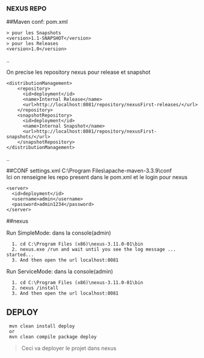 ### NEXUS REPO

##Maven conf: pom.xml

    > pour les Snapshots
    <version>1.1-SNAPSHOT</version>
    > pour les Releases
    <version>1.0</version>
    
..

On precise les repository nexus pour release et snapshot

    <distributionManagement>
        <repository>
          <id>deployment</id>
          <name>Internal Release</name>
          <url>http://localhost:8081/repository/nexusFirst-releases/</url>
        </repository>
        <snapshotRepository>
          <id>deployment</id>
          <name>Internal Snapshot</name>
          <url>http://localhost:8081/repository/nexusFirst-snapshots/</url>
        </snapshotRepository>
    </distributionManagement>
..

##CONF settings.xml
C:\Program Files\apache-maven-3.3.9\conf\
Ici on renseigne les repo present dans le pom.xml et le login pour nexus

    <server>
      <id>deployment</id>
      <username>admin</username> 
      <password>admin1234</password>
    </server>
    
##nexus

Run SimpleMode: dans la console(admin) 

      1. cd C:\Program Files (x86)\nexus-3.11.0-01\bin
      2. nexus.exe /run and wait until you see the log message ... started...
      3. And then open the url localhost:8081
      
Run ServiceMode: dans la console(admin) 

      1. cd C:\Program Files (x86)\nexus-3.11.0-01\bin
      2. nexus /install
      3. And then open the url localhost:8081
      
## DEPLOY

     mvn clean install deploy
     or
     mvn clean compile package deploy
     
     
>Ceci va deployer le projet dans nexus   